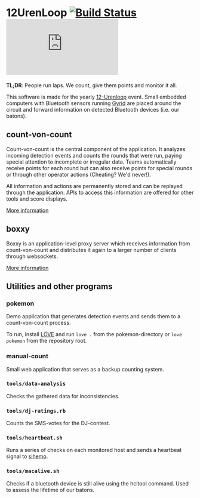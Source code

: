 # 12UrenLoop [![Build Status](https://secure.travis-ci.org/ZeusWPI/12Urenloop.png)](http://travis-ci.org/ZeusWPI/12Urenloop) [![Analytics](https://ga-beacon.appspot.com/UA-25444917-6/ZeusWPI/12Urenloop/README.markdown?pixel)](https://github.com/igrigorik/ga-beacon)

**TL;DR**: People run laps. We count, give them points and monitor it all.

This software is made for the yearly [12-Urenloop](http://12urenloop.be/) event. Small embedded computers with Bluetooth sensors running [Gyrid](https://github.com/Rulus/Gyrid) are placed around the circuit and forward information on detected Bluetooth devices (i.e. our batons).

## count-von-count

Count-von-count is the central component of the application. It analyzes incoming detection events and counts the rounds that were run, paying special attention to incomplete or irregular data. Teams automatically receive points for each round but can also receive points for special rounds or through other operator actions (Cheating? We'd never!).

All information and actions are permanently stored and can be replayed through the application. APIs to access this information are offered for other tools and score displays.

[More information](count-von-count/README.markdown)

## boxxy

Boxxy is an application-level proxy server which receives information from count-von-count and distributes it again to a larger number of clients through websockets.

[More information](boxxy/README.markdown)

## Utilities and other programs

### pokemon

Demo application that generates detection events and sends them to a count-von-count process.

To run, install [LÖVE](https://love2d.org/) and run `love .` from the pokemon-directory or `love pokemon` from the repository root.

### manual-count

Small web application that serves as a backup counting system.

### `tools/data-analysis`

Checks the gathered data for inconsistencies.

### `tools/dj-ratings.rb`

Counts the SMS-votes for the DJ-contest.

### `tools/heartbeat.sh`

Runs a series of checks on each monitored host and sends a heartbeat signal to [sihemo](https://github.com/jaspervdj/sihemo).

### `tools/macalive.sh`

Checks if a bluetooth device is still alive using the hcitool command. Used to assess the lifetime of our batons.
